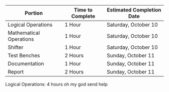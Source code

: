 | Portion                 | Time to Complete | Estimated Completion Date |
|-------------------------|------------------|---------------------------|
| Logical Operations      | 1 Hour           | Saturday, October 10      |
| Mathematical Operations | 1 Hour           | Saturday, October 10      |
| Shifter                 | 1 Hour           | Saturday, October 10      |
| Test Benches            | 2 Hours          | Sunday, October 11        |
| Documentation           | 1 Hour           | Sunday, October 11        |
| Report                  | 2 Hours          | Sunday, October 11        |

Logical Operations: 4 hours oh my god send help
